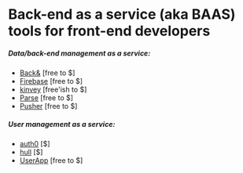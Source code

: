 # Back-end as a service (aka BAAS) tools for front-end developers

##### Data/back-end management as a service:

* [Back&](https://www.backand.com/) [free to $]
* [Firebase](https://www.firebase.com/index.html) [free to $]
* [kinvey](http://www.kinvey.com/) [free'ish to $]
* [Parse](https://www.parse.com/) [free to $]
* [Pusher](https://pusher.com/) [free to $]

##### User management as a service:

* [auth0](https://auth0.com) [$]
* [hull](http://www.hull.io/) [$]
* [UserApp](https://www.userapp.io/) [free to $]











































 






